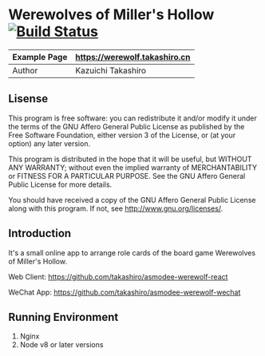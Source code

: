 Werewolves of Miller's Hollow [![Build Status](https://travis-ci.org/takashiro/asmodee-werewolf-server.svg?branch=master)](https://travis-ci.org/takashiro/asmodee-werewolf-server)
==========

| Example Page |    https://werewolf.takashiro.cn      |
|--------------|---------------------------------------|
| Author       |           Kazuichi Takashiro          |


Lisense
-------
This program is free software: you can redistribute it and/or modify
it under the terms of the GNU Affero General Public License as
published by the Free Software Foundation, either version 3 of the
License, or (at your option) any later version.

This program is distributed in the hope that it will be useful,
but WITHOUT ANY WARRANTY; without even the implied warranty of
MERCHANTABILITY or FITNESS FOR A PARTICULAR PURPOSE.  See the
GNU Affero General Public License for more details.

You should have received a copy of the GNU Affero General Public License
along with this program. If not, see <http://www.gnu.org/licenses/>.

Introduction
------------

It's a small online app to arrange role cards of the board game Werewolves of Miller's Hollow.

Web Client: https://github.com/takashiro/asmodee-werewolf-react

WeChat App: https://github.com/takashiro/asmodee-werewolf-wechat

Running Environment
-------------------
1. Nginx
2. Node v8 or later versions
